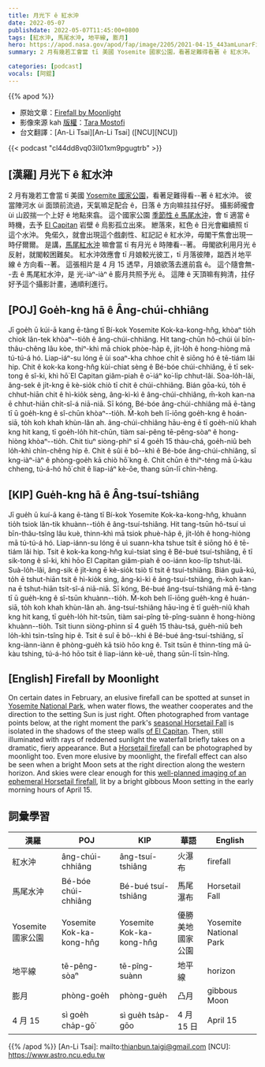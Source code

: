 ```yaml
---
title: 月光下 ê 紅水沖
date: 2022-05-07
publishdate: 2022-05-07T11:45:00+0800
tags: [紅水沖, 馬尾水沖, 地平線, 膨月]
hero: https://apod.nasa.gov/apod/fap/image/2205/2021-04-15_443amLunarFirefall1080P.jpg
summary: 2 月有幾若工會當 tī 美國 Yosemite 國家公園，看著足難得看著 ê 紅水沖。

categories: [podcast]
vocals: [阿錕]
---
```


{{% apod %}}

- 原始文章：[Firefall by Moonlight](https://apod.nasa.gov/apod/ap220507.html)
- 影像來源 kah [版權][copyright]：[Tara Mostofi](https://www.youtube.com/channel/UCBOHcRksI38-AR1ryQ5RKhg)
- 台文翻譯：[An-Li Tsai][An-Li Tsai] ([NCU][NCU])

{{< podcast "cl44dd8vq03il01xm9pgugtrb" >}}

## [漢羅] 月光下 ê 紅水沖
2 月有幾若工會當 tī 美國 [Yosemite 國家公園][Yosemite National Park]，看著足難得看--著 ê 紅水沖。
彼當陣河水 ùi 面頭前流過，天氣嘛足配合 ê，日落 ê 方向嘛拄拄仔好。
攝影師攏會 ùi 山跤揣一个上好 ê 地點來翕。
這个國家公園 [季節性 ê 馬尾水沖][seasonal Horsetail Fall]，會 tī 適當 ê 時機，去予 [El Capitan][of El Capitan] 岩壁 ê 烏影孤立出來。
紲落來，紅色 ê 日光會繼續照 tī 這个水沖。
免偌久，就會出現這个戲劇性、紅記記 ê 紅水沖，毋閣干焦會出現一時仔爾爾。
是講，[馬尾紅水沖][Horsetail firefall] 嘛會當 tī 有月光 ê 時陣看--著。
毋閣欲利用月光 ê 反射，就閣較困難矣。
紅水沖效應會 tī 月娘較光彼工，tī 月落彼陣，踮西爿地平線 ê 方向看--著。
這張相片是 4 月 15 透早，月娘欲落去進前翕 ê。
這个隨會無--去 ê 馬尾紅水沖，是 光-iàⁿ-iàⁿ ê 膨月共照予光 ê。
這陣 ê 天頂嘛有夠清，拄仔好予這个攝影計畫，通順利進行。

## [POJ] Goe̍h-kng hā ê Âng-chúi-chhiâng
Jī goe̍h ū kúi-ā kang ē-tàng tī Bí-kok Yosemite Kok-ka-kong-hn̂g, khòaⁿ tio̍h chiok lân-tek khòaⁿ--tio̍h ê âng-chúi-chhiâng.
Hit tang-chūn hô-chúi ùi bīn-thâu-chêng lâu kòe, thiⁿ-khì mā chiok phòe-ha̍p ê, ji̍t-lo̍h ê hong-hiòng mā tú-tú-á hó.
Liap-iáⁿ-su lóng ē ùi soaⁿ-kha chhoe chi̍t ê siōng hó ê tē-tiám lâi hip.
Chit ê kok-ka kong-hn̂g kùi-chiat sèng ê Bé-bóe chúi-chhiâng, ē tī sek-tong ê sî-ki, khì hō͘ El Capitan giâm-piah ê o͘-iáⁿ ko͘-li̍p chhut-lâi.
Sòa-lo̍h-lâi, âng-sek ê ji̍t-kng ē kè-sio̍k chiò tī chit ê chúi-chhiâng.
Bián gōa-kú, to̍h ē chhut-hiān chit ê hì-kio̍k sèng, âng-kì-kì ê âng-chúi-chhiâng, m̄-koh kan-na ē chhut-hiān chi̍t-sî-á niā-niā.
Sī kóng, Bé-bóe âng-chúi-chhiâng mā ē-tàng tī ū goe̍h-kng ê sî-chūn khòaⁿ--tio̍h.
M̄-koh beh lī-iōng goe̍h-kng ê hoán-siā, to̍h koh khah khùn-lân ah.
âng-chúi-chhiâng hāu-èng ē tī goe̍h-niû khah kng hit kang, tī goe̍h-lo̍h hit-chūn, tiàm sai-pêng tē-pêng-sòaⁿ ê hong-hiòng khòaⁿ--tio̍h.
Chit tiuⁿ siòng-phìⁿ sī 4 goe̍h 15 thàu-chá, goe̍h-niû beh lo̍h-khì chìn-chêng hip ê.
Chit ê sûi ē bô--khì ê Bé-bóe âng-chúi-chhiâng, sī kng-iàⁿ-iàⁿ ê phòng-goe̍h kā chiò hō͘ kng ê.
Chit chūn ê thiⁿ-téng mā ū-kàu chheng, tú-á-hó hō͘ chit ê liap-iáⁿ kè-ōe, thang sūn-lī chìn-hêng.


## [KIP] Gue̍h-kng hā ê Âng-tsuí-tshiâng
Jī gue̍h ū kuí-ā kang ē-tàng tī Bí-kok Yosemite Kok-ka-kong-hn̂g, khuànn tio̍h tsiok lân-tik khuànn--tio̍h ê âng-tsuí-tshiâng.
Hit tang-tsūn hô-tsuí uì bīn-thâu-tsîng lâu kuè, thinn-khì mā tsiok phuè-ha̍p ê, ji̍t-lo̍h ê hong-hiòng mā tú-tú-á hó.
Liap-iánn-su lóng ē uì suann-kha tshue tsi̍t ê siōng hó ê tē-tiám lâi hip.
Tsit ê kok-ka kong-hn̂g kuì-tsiat sìng ê Bé-bué tsuí-tshiâng, ē tī sik-tong ê sî-ki, khì hōo El Capitan giâm-piah ê oo-iánn koo-li̍p tshut-lâi.
Suà-lo̍h-lâi, âng-sik ê ji̍t-kng ē kè-sio̍k tsiò tī tsit ê tsuí-tshiâng.
Bián guā-kú, to̍h ē tshut-hiān tsit ê hì-kio̍k sìng, âng-kì-kì ê âng-tsuí-tshiâng, m̄-koh kan-na ē tshut-hiān tsi̍t-sî-á niā-niā.
Sī kóng, Bé-bué âng-tsuí-tshiâng mā ē-tàng tī ū gue̍h-kng ê sî-tsūn khuànn--tio̍h.
M̄-koh beh lī-iōng gue̍h-kng ê huán-siā, to̍h koh khah khùn-lân ah.
âng-tsuí-tshiâng hāu-ìng ē tī gue̍h-niû khah kng hit kang, tī gue̍h-lo̍h hit-tsūn, tiàm sai-pîng tē-pîng-suànn ê hong-hiòng khuànn--tio̍h.
Tsit tiunn siòng-phìnn sī 4 gue̍h 15 thàu-tsá, gue̍h-niû beh lo̍h-khì tsìn-tsîng hip ê.
Tsit ê suî ē bô--khì ê Bé-bué âng-tsuí-tshiâng, sī kng-iànn-iànn ê phòng-gue̍h kā tsiò hōo kng ê.
Tsit tsūn ê thinn-tíng mā ū-kàu tshing, tú-á-hó hōo tsit ê liap-iánn kè-uē, thang sūn-lī tsìn-hîng.

## [English] Firefall by Moonlight

On certain dates in February, an elusive firefall can be spotted at sunset in [Yosemite National Park][Yosemite National Park], when water flows, the weather cooperates and the direction to the setting Sun is just right.
Often photographed from vantage points below, at the right moment the park's [seasonal Horsetail Fall][seasonal Horsetail Fall] is isolated in the shadows of the steep walls [of El Capitan][of El Capitan].
Then, still illuminated with rays of reddened sunlight the waterfall briefly takes on a dramatic, fiery appearance.
But a [Horsetail firefall][Horsetail firefall] can be photographed by moonlight too.
Even more elusive by moonlight, the firefall effect can also be seen when a bright Moon sets at the right direction along the western horizon.
And skies were clear enough for this [well-planned imaging of an ephemeral Horsetail firefall][well-planned imaging of an ephemeral Horsetail firefall], lit by a bright gibbous Moon setting in the early morning hours of April 15.

## 詞彙學習

|漢羅|POJ|KIP|華語|English|
|-|-|-|-|-|
|紅水沖|âng-chúi-chhiâng|âng-tsuí-tshiâng|火瀑布|firefall|
|馬尾水沖|Bé-bóe chúi-chhiâng|Bé-bué tsuí-tshiâng|馬尾瀑布|Horsetail Fall|
|Yosemite 國家公園|Yosemite Kok-ka-kong-hn̂g|Yosemite Kok-ka-kong-hn̂g|優勝美地國家公園|Yosemite National Park|
|地平線|tē-pêng-sòaⁿ|tē-pîng-suànn|地平線|horizon|
|膨月|phòng-goe̍h|phòng-gue̍h|凸月|gibbous Moon|
|4 月 15|sì goe̍h cha̍p-gō͘|sì gue̍h tsa̍p-gōo|4 月 15 日|April 15|

{{% /apod %}}
[An-Li Tsai]: mailto:thianbun.taigi@gmail.com
[NCU]: https://www.astro.ncu.edu.tw

[copyright]: https://apod.nasa.gov/apod/fap/lib/about_apod.html#srapply

[Yosemite National Park]:https://www.nps.gov/yose/index.htm
[seasonal Horsetail Fall]:https://www.nps.gov/yose/planyourvisit/horsetailfall.htm
[of El Capitan]:https://apod.nasa.gov/apod/ap140321.html
[Horsetail firefall]:https://www.nps.gov/media/video/view.htm?id=FB33189C-F125-5646-87DC69A46F089202
[well-planned imaging of an ephemeral Horsetail firefall]:https://www.youtube.com/watch?v=vDlaUC4RMIg
